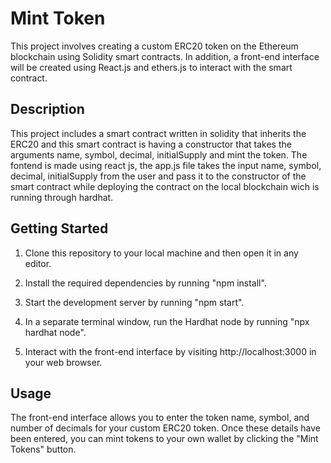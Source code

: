 # Mint Token

This project involves creating a custom ERC20 token on the Ethereum blockchain using Solidity smart contracts. In addition, a front-end interface will be created using React.js and ethers.js to interact with the smart contract.

## Description

This project includes a smart contract written in solidity that inherits the ERC20 and this smart contract is having a constructor that takes the arguments name, symbol, decimal, initialSupply and mint the token. The fontend is made using react js, the app.js file takes the input  name, symbol, decimal, initialSupply from the user and pass it to the constructor of the smart contract while deploying the contract on the local blockchain wich is running through hardhat.

## Getting Started

1. Clone this repository to your local machine and then open it in any editor.

2. Install the required dependencies by running "npm install".

3. Start the development server by running "npm start".

4. In a separate terminal window, run the Hardhat node by running "npx hardhat node".

5. Interact with the front-end interface by visiting http://localhost:3000 in your web browser.

## Usage

The front-end interface allows you to enter the token name, symbol, and number of decimals for your custom ERC20 token. Once these details have been entered, you can mint tokens to your own wallet by clicking the "Mint Tokens" button.
```
